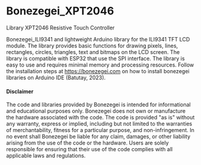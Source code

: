 # Bonezegei_XPT2046
Library XPT2046 Resistive Touch Controller

Bonezegei_ILI9341 and lightweight Arduino library for the ILI9341 TFT LCD module. The library provides basic functions for drawing pixels, lines, rectangles, circles, triangles, text and bitmaps on the LCD screen. The library is compatible with ESP32 that use the SPI interface. The library is easy to use and requires minimal memory and processing resources. Follow the installation steps at https://bonezegei.com on how to install bonezegei libraries on Arduino IDE (Batutay, 2023).

  <h4>Disclaimer</h4>
  <p>The code and libraries provided by Bonezegei is intended for informational and educational purposes only. Bonezegei does not own or manufacture the hardware associated with the code. The code is provided "as is" without any warranty, express or implied, including but not limited to the warranties of merchantability, fitness for a particular purpose, and non-infringement. In no event shall Bonezegei be liable for any claim, damages, or other liability arising from the use of the code or the hardware. Users are solely responsible for ensuring that their use of the code complies with all applicable laws and regulations.</p>
